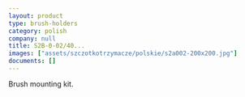 ```yaml
---
layout: product
type: brush-holders
category: polish
company: null
title: S2B-0-02/40...
images: ["assets/szczotkotrzymacze/polskie/s2a002-200x200.jpg"]
documents: []
---
```

Brush mounting kit.